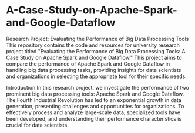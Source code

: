 # A-Case-Study-on-Apache-Spark-and-Google-Dataflow

Research Project: Evaluating the Performance of Big Data Processing Tools
This repository contains the code and resources for university research project titled "Evaluating the Performance of Big Data Processing Tools: A Case Study on Apache Spark and Google Dataflow." This project aims to compare the performance of Apache Spark and Google Dataflow in handling big data processing tasks, providing insights for data scientists and organizations in selecting the appropriate tool for their specific needs.

Introduction
In this research project, we investigate the performance of two prominent big data processing tools: Apache Spark and Google Dataflow. The Fourth Industrial Revolution has led to an exponential growth in data generation, presenting challenges and opportunities for organizations. To effectively process and analyze large-scale data, specialized tools have been developed, and understanding their performance characteristics is crucial for data scientists.
